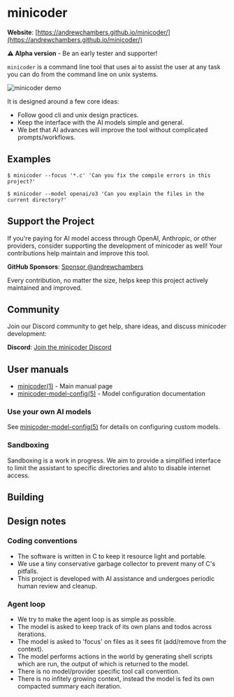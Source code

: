 # minicoder

**Website**: [https://andrewchambers.github.io/minicoder/](https://andrewchambers.github.io/minicoder/)

**⚠️ Alpha version** - Be an early tester and supporter!

`minicoder` is a command line tool that uses ai to assist the user at
any task you can do from the command line on unix systems.

![minicoder demo](https://github.com/andrewchambers/minicoder/blob/artifacts/minicoder-demo.gif?raw=true)

It is designed around a few core ideas: 

- Follow good cli and unix design practices.
- Keep the interface with the AI models simple and general.
- We bet that AI advances will improve the tool without complicated prompts/workflows.

## Examples

```
$ minicoder --focus '*.c' 'Can you fix the compile errors in this project?'
```

```
$ minicoder --model openai/o3 'Can you explain the files in the current directory?'
```

## Support the Project

If you're paying for AI model access through OpenAI, Anthropic, or other providers, consider supporting the development of minicoder as well! Your contributions help maintain and improve this tool.

**GitHub Sponsors**: [Sponsor @andrewchambers](https://github.com/sponsors/andrewchambers)

Every contribution, no matter the size, helps keep this project actively maintained and improved.

## Community

Join our Discord community to get help, share ideas, and discuss minicoder development:

**Discord**: [Join the minicoder Discord](https://discord.gg/cZk3yxBxRS)

## User manuals

- [minicoder(1)](doc/minicoder.1.scdoc) - Main manual page
- [minicoder-model-config(5)](doc/minicoder-model-config.5.scdoc) - Model configuration documentation

### Use your own AI models

See [minicoder-model-config(5)](doc/minicoder-model-config.5.scdoc) for details on configuring custom models.

### Sandboxing

Sandboxing is a work in progress.
We aim to provide a simplified interface to limit
the assistant to specific directories and alsto to disable internet access. 

## Building 

## Design notes

### Coding conventions

- The software is written in C to keep it resource light and portable.
- We use a tiny conservative garbage collector to prevent many of C's pitfalls.
- This project is developed with AI assistance and undergoes periodic human review and cleanup.

### Agent loop

- We try to make the agent loop is as simple as possible.
- The model is asked to keep track of its own plans and todos across iterations.
- The model is asked to 'focus' on files as it sees fit (add/remove from the context).
- The model performs actions in the world by generating shell scripts which are run, the output of which is returned to the model.
- There is no model/provider specific tool call convention.
- There is no infitely growing context, instead the model is fed its own compacted summary each iteration.
